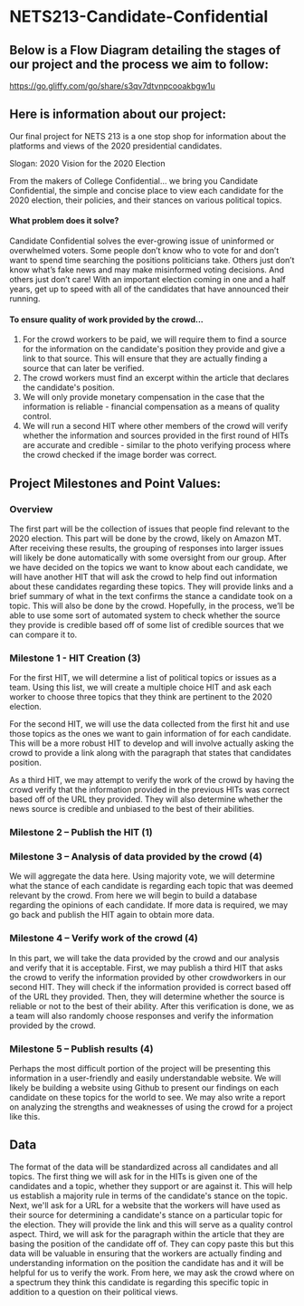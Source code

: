 # NETS213-Candidate-Confidential

## Below is a Flow Diagram detailing the stages of our project and the process we aim to follow:
https://go.gliffy.com/go/share/s3qv7dtvnpcooakbgw1u

## Here is information about our project:
Our final project for NETS 213 is a one stop shop for information about the platforms and views of the 2020 presidential candidates.

Slogan: 2020 Vision for the 2020 Election

From the makers of College Confidential… we bring you Candidate Confidential, the simple and concise place to view each candidate for the 2020 election, their policies, and their stances on various political topics.

#### What problem does it solve?
Candidate Confidential solves the ever-growing issue of uninformed or overwhelmed voters. Some people don’t know who to vote for and don’t want to spend time searching the positions politicians take. Others just don’t know what’s fake news and may make misinformed voting decisions. And others just don’t care! With an important election coming in one and a half years, get up to speed with all of the candidates that have announced their running.

#### To ensure quality of work provided by the crowd...
1. For the crowd workers to be paid, we will require them to find a source for the information on the candidate's position they provide and give a link to that source. This will ensure that they are actually finding a source that can later be verified.
2. The crowd workers must find an excerpt within the article that declares the candidate's position.
3. We will only provide monetary compensation in the case that the information is reliable - financial compensation as a means of quality control.
4. We will run a second HIT where other members of the crowd will verify whether the information and sources provided in the first round of HITs are accurate and credible - similar to the photo verifying process where the crowd checked if the image border was correct. 

## Project Milestones and Point Values:
### Overview
The first part will be the collection of issues that people find relevant to the 2020 election. This part will be done by the crowd, likely on Amazon MT. After receiving these results, the grouping of responses into larger issues will likely be done automatically with some oversight from our group. After we have decided on the topics we want to know about each candidate, we will have another HIT that will ask the crowd to help find out information about these candidates regarding these topics. They will provide links and a brief summary of what in the text confirms the stance a candidate took on a topic. This will also be done by the crowd. Hopefully, in the process, we’ll be able to use some sort of automated system to check whether the source they provide is credible based off of some list of credible sources that we can compare it to.

### Milestone 1 - HIT Creation (3)
For the first HIT, we will determine a list of political topics or issues as a team. Using this list, we will create a multiple choice HIT and ask each worker to choose three topics that they think are pertinent to the 2020 election.

For the second HIT, we will use the data collected from the first hit and use those topics as the ones we want to gain information of for each candidate. This will be a more robust HIT to develop and will involve actually asking the crowd to provide a link along with the paragraph that states that candidates position. 

As a third HIT, we may attempt to verify the work of the crowd by having the crowd verify that the information provided in the previous HITs was correct based off of the URL they provided. They will also determine whether the news source is credible and unbiased to the best of their abilities.

### Milestone 2 – Publish the HIT (1)

### Milestone 3 – Analysis of data provided by the crowd (4)
We will aggregate the data here. Using majority vote, we will determine what the stance of each candidate is regarding each topic that was deemed relevant by the crowd. From here we will begin to build a database regarding the opinions of each candidate. If more data is required, we may go back and publish the HIT again to obtain more data. 

### Milestone 4 – Verify work of the crowd (4)
In this part, we will take the data provided by the crowd and our analysis and verify that it is acceptable. First, we may publish a third HIT that asks the crowd to verify the information provided by other crowdworkers in our second HIT. They will check if the information provided is correct based off of the URL they provided. Then, they will determine whether the source is reliable or not to the best of their ability. After this verification is done, we as a team will also randomly choose responses and verify the information provided by the crowd.

### Milestone 5 – Publish results (4)
Perhaps the most difficult portion of the project will be presenting this information in a user-friendly and easily understandable website. We will likely be building a website using Github to present our findings on each candidate on these topics for the world to see. We may also write a report on analyzing the strengths and weaknesses of using the crowd for a project like this. 

## Data
The format of the data will be standardized across all candidates and all topics.
The first thing we will ask for in the HITs is given one of the candidates and a topic, whether they support or are against it. This will help us establish a majority rule in terms of the candidate's stance on the topic.
Next, we'll ask for a URL for a website that the workers will have used as their source for determining a candidate's stance on a particular topic for the election. They will provide the link and this will serve as a quality control aspect.
Third, we will ask for the paragraph within the article that they are basing the position of the candidate off of. They can copy paste this but this data will be valuable in ensuring that the workers are actually finding and understanding information on the position the candidate has and it will be helpful for us to verify the work.
From here, we may ask the crowd where on a spectrum they think this candidate is regarding this specific topic in addition to a question on their political views.
